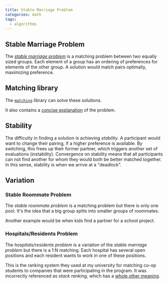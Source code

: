 ```yaml
---
title: Stable Marriage Problem
categories: math
tags:
  - algorithms
---
```


## Stable Marriage Problem

The [_stable marriage problem_][wiki] is a matching problem between two equally sized groups.
Each element of a group has an ordering of preferences for elements of the other group.
A solution would match pairs optimally, maximizing preference.

[wiki]: https://en.wikipedia.org/wiki/Stable_marriage_problem

## Matching library

The [`matching`][pypi] library can solve these solutions.

It also contains a [concise explanation][2] of the problem.

[2]: https://matching.readthedocs.io/en/latest/discussion/stable_marriage/index.html
[pypi]: https://matching.readthedocs.io/en/latest/

## Stability

The difficulty in finding a solution is achieving _stability_.
A participant would want to change their pairing, if a higher preference is available.
By switching, this frees up their former partner, which triggers another set of evaluations (instability).
Convergence on stability means that all participants can not find another for whom they would both be better matched together.
In this sense, stability is when we arrive at a "deadlock".

## Variation

### Stable Roommate Problem

The _stable roommate problem_ is a matching problem but there is only one pool.
It's the idea that a big group splits into smaller groups of roommates.

Another example would be when kids find a partner for a school project.

### Hospitals/Residents Problem

The _hospitals/residents problem_ is a variation of the _stable marriage problem_ but there is a 1:N matching.
Each hospital has several open positions and each resident wants to work in one of these positions.

This is the ranking system they used at my university for matching co-op students to companies that were participating
in the program.
It was incorrectly referenced as _stack ranking_, which has a [whole other meaning][stack-ranking].

[stack-ranking]: https://en.wikipedia.org/wiki/Vitality_curve
